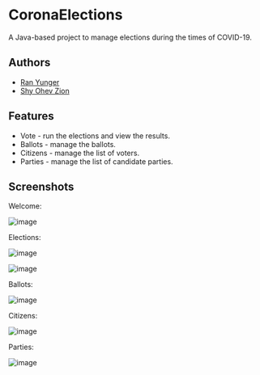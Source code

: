 # CoronaElections

A Java-based project to manage elections during the times of COVID-19.

## Authors

- [Ran Yunger](https://github.com/RanYunger)
- [Shy Ohev Zion](https://github.com/ShyOZ)
 
## Features

- Vote - run the elections and view the results.
- Ballots - manage the ballots.
- Citizens - manage the list of voters.
- Parties - manage the list of candidate parties.

## Screenshots
Welcome:

![image](https://user-images.githubusercontent.com/62587988/213497083-4c91804e-5ed2-4400-b485-b08dafe06d79.png)

Elections:

![image](https://user-images.githubusercontent.com/62587988/213499707-8dfe2baa-784a-4756-a219-6480212a86c1.png)

![image](https://user-images.githubusercontent.com/62587988/213497338-8f6b9a91-baa2-4a5e-8b96-2677a0e11c64.png)

Ballots:

![image](https://user-images.githubusercontent.com/62587988/213497570-5e14d5d7-dee5-4d30-a03f-fc24f607d280.png)

Citizens:

![image](https://user-images.githubusercontent.com/62587988/213497601-7ede2709-213c-4029-9f0f-771d4539fef6.png)

Parties:

![image](https://user-images.githubusercontent.com/62587988/213497660-b7c51206-3943-483a-b93b-2fe7e369ee19.png)

